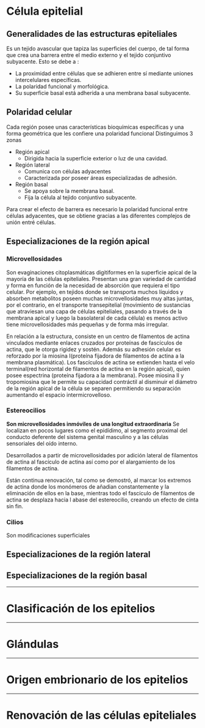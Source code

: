 # Célula epitelial

## Generalidades de las estructuras epiteliales

Es un tejido avascular que tapiza las superficies del cuerpo, de tal forma que crea una barrera entre el medio externo y el tejido conjuntivo subyacente.
Esto se debe a :
- La proximidad entre células que se adhieren entre sí mediante uniones intercelulares específicas.
- La polaridad funcional y morfológica.
- Su superficie basal está adherida a una membrana basal subyacente.

## Polaridad celular
Cada región posee unas características bioquímicas específicas y una forma geométrica que les confiere una polaridad funcional
Distinguimos 3 zonas
- Región apical
	- Dirigida hacia la superficie exterior o luz de una cavidad.
- Región lateral
	- Comunica con células adyacentes
	- Caracterizada por poseer áreas especializadas de adhesión.
- Región basal
	- Se apoya sobre la membrana basal.
	- Fija la célula al tejido conjuntivo subyacente.

Para crear el efecto de barrera es necesario la polaridad funcional entre células adyacentes, que se obtiene gracias a las diferentes complejos de unión entré células.
## Especializaciones de la región apical
### Microvellosidades
Son evaginaciones citoplasmáticas digitiformes en la superficie apical de la mayoría de las células epiteliales.
Presentan una gran variedad de cantidad y forma en función de la necesidad de absorción que requiera el tipo celular. Por ejemplo, en tejidos donde se transporta muchos líquidos y absorben metabolitos poseen muchas microvellosidades muy altas juntas, por el contrario, en el transporte transepitelial (movimiento de sustancias que atraviesan una capa de células epiteliales, pasando a través de la membrana apical y luego la basolateral de cada célula) es menos activo tiene microvellosidades más pequeñas y de forma más irregular.

En relación a la estructura, consiste en un centro de filamentos de actina vinculados mediante enlaces cruzados por proteínas de fascículos de actina, que le otorga rigidez y sostén. Además su adhesión celular es reforzado por la miosina I(proteína fijadora de filamentos de actina a la membrana plasmática).
Los fascículos de actina se extienden hasta el velo terminal(red horizontal de filamentos de actina en la región apical), quien posee espectrina (proteína fijadora a la membrana). Posee miosina II y tropomiosina que le permite su capacidad contráctil al disminuir el diámetro de la región apical de la célula se separen permitiendo su separación aumentando el espacio intermicrovelloso.
### Estereocilios
**Son microvellosidades inmóviles de una longitud extraordinaria**
Se localizan en pocos lugares como el epidídimo, al segmento proximal del conducto deferente del sistema genital masculino y a las células sensoriales del oído interno.

Desarrollados a partir de microvellosidades por adición lateral de filamentos de actina al fascículo de actina así como por el alargamiento de los filamentos de actina.

Están continua renovación, tal como se demostró, al marcar los extremos de actina donde los monómeros de añadian constantemente y la eliminación de ellos en la base, mientras todo el fascículo de filamentos de actina se desplaza hacia l abase del estereocilio, creando un efecto de cinta sin fin.
### Cilios
Son modificaciones superficiales 

## Especializaciones de la región lateral
## Especializaciones de la región basal
---
# Clasificación de los epitelios

---
# Glándulas

---
# Origen embrionario de los epitelios

---
# Renovación de las células epiteliales